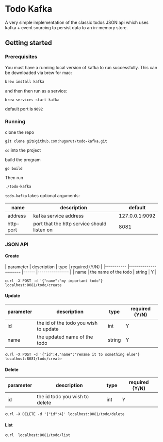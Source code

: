 # Todo Kafka

A very simple implementation of the classic todos JSON api which uses kafka + event sourcing to persist data to an in-memory store.

## Getting started

### Prerequisites

You must have a running local version of kafka to run successfully. This can be downloaded via brew for mac:

```sh
brew install kafka
```

and then then run as a service:

```sh
brew services start kafka
```

default port is `9092`

### Running

clone the repo

```
git clone git@github.com:hugorut/todo-kafka.git
```

`cd` into the project

build the program

```
go build
```

Then run

```
./todo-kafka
```

`todo-kafka` takes optional arguments:

| name      	| description                                 	| default        	|
|-----------	|---------------------------------------------	|----------------	|
| address   	| kafka service address                       	| 127.0.0.1:9092 	|
| http-port 	| port that the http service should listen on 	| 8081           	|

### JSON API

#### Create
| parameter     | description           | type   |
 required (Y/N)    |
|-----------    |---------------------- |------  |----------------   |
| name          | the name of the todo  | string | Y                 |

```
curl -X POST -d '{"name":"my important todo"} localhost:8081/todo/create
```

#### Update

| parameter     | description                              | type   | required (Y/N)    |
|-----------    |---------------------------------------   |------  |----------------   |
| id            | the id of the todo you wish to update    | int    | Y                 |
| name          | the updated name of the todo             | string | Y                 |

```
curl -X POST -d '{"id":4,"name":"rename it to something else"} localhost:8081/todo/create
```

#### Delete

| parameter     | description                       | type  | required (Y/N)    |
|-----------    |--------------------------------   |------ |----------------   |
| id            | the id todo you wish to delete    | int   | Y                 |

```
curl -X DELETE -d '{"id":4}' localhost:8081/todo/delete
```

#### List

```
curl  localhost:8081/todo/list
```